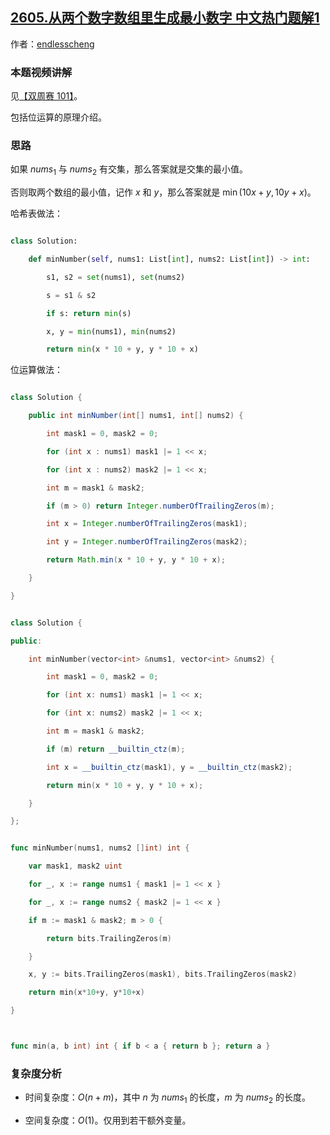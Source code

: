 ## [2605.从两个数字数组里生成最小数字 中文热门题解1](https://leetcode.cn/problems/form-smallest-number-from-two-digit-arrays/solutions/100000/liang-chong-zuo-fa-ha-xi-biao-wei-yun-su-k69f)

作者：[endlesscheng](https://leetcode.cn/u/endlesscheng)

### 本题视频讲解

见[【双周赛 101】](https://www.bilibili.com/video/BV1Ga4y1M72A/)。

包括位运算的原理介绍。

### 思路

如果 $\textit{nums}_1$ 与 $\textit{nums}_2$ 有交集，那么答案就是交集的最小值。

否则取两个数组的最小值，记作 $x$ 和 $y$，那么答案就是 $\min(10x+y, 10y+x)$。

哈希表做法：

```py
class Solution:
    def minNumber(self, nums1: List[int], nums2: List[int]) -> int:
        s1, s2 = set(nums1), set(nums2)
        s = s1 & s2
        if s: return min(s)
        x, y = min(nums1), min(nums2)
        return min(x * 10 + y, y * 10 + x)
```

位运算做法：

```java [sol1-Java]
class Solution {
    public int minNumber(int[] nums1, int[] nums2) {
        int mask1 = 0, mask2 = 0;
        for (int x : nums1) mask1 |= 1 << x;
        for (int x : nums2) mask2 |= 1 << x;
        int m = mask1 & mask2;
        if (m > 0) return Integer.numberOfTrailingZeros(m);
        int x = Integer.numberOfTrailingZeros(mask1);
        int y = Integer.numberOfTrailingZeros(mask2);
        return Math.min(x * 10 + y, y * 10 + x);
    }
}
```

```cpp [sol1-C++]
class Solution {
public:
    int minNumber(vector<int> &nums1, vector<int> &nums2) {
        int mask1 = 0, mask2 = 0;
        for (int x: nums1) mask1 |= 1 << x;
        for (int x: nums2) mask2 |= 1 << x;
        int m = mask1 & mask2;
        if (m) return __builtin_ctz(m);
        int x = __builtin_ctz(mask1), y = __builtin_ctz(mask2);
        return min(x * 10 + y, y * 10 + x);
    }
};
```

```go [sol1-Go]
func minNumber(nums1, nums2 []int) int {
	var mask1, mask2 uint
	for _, x := range nums1 { mask1 |= 1 << x }
	for _, x := range nums2 { mask2 |= 1 << x }
	if m := mask1 & mask2; m > 0 {
		return bits.TrailingZeros(m)
	}
	x, y := bits.TrailingZeros(mask1), bits.TrailingZeros(mask2)
	return min(x*10+y, y*10+x)
}

func min(a, b int) int { if b < a { return b }; return a }
```

### 复杂度分析

- 时间复杂度：$O(n+m)$，其中 $n$ 为 $\textit{nums}_1$ 的长度，$m$ 为 $\textit{nums}_2$ 的长度。
- 空间复杂度：$O(1)$。仅用到若干额外变量。
